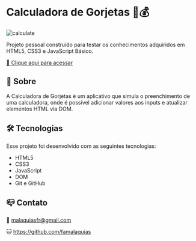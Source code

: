 # Calculadora de Gorjetas 🤑💰

![calculate](https://user-images.githubusercontent.com/98343640/201776939-2afc6c4c-8a1e-4813-952f-ac693a13f3cb.png)

Projeto pessoal construído para testar os conhecimentos adquiridos em HTML5, CSS3 e JavaScript Básico.

[:link: Clique aqui para acessar](https://nlw-esports-explorer-ten.vercel.app/)


## :page_with_curl: Sobre

A Calculadora de Gorjetas é um aplicativo que simula o preenchimento de uma calculadora, onde é possível adicionar valores aos inputs e atualizar elementos HTML via DOM.

## :hammer_and_wrench: Tecnologias

Esse projeto foi desenvolvido com as seguintes tecnologias:

- HTML5
- CSS3
- JavaScript
- DOM
- Git e GitHub


## :mailbox_closed: Contato

:love_letter: malaquiasfr@gmail.com

:cat: https://github.com/famalaquias
